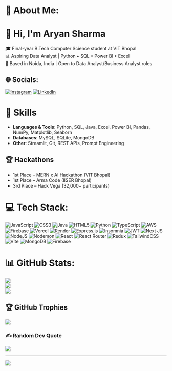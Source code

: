 # 💫 About Me:
# 👋 Hi, I'm Aryan Sharma

🎓 Final-year B.Tech Computer Science student at VIT Bhopal  
📊 Aspiring Data Analyst | Python • SQL • Power BI • Excel  
📍 Based in Noida, India | Open to Data Analyst/Business Analyst roles


## 🌐 Socials:
[![Instagram](https://img.shields.io/badge/Instagram-%23E4405F.svg?logo=Instagram&logoColor=white)](https://instagram.com/aryan.sharma2203) [![LinkedIn](https://img.shields.io/badge/LinkedIn-%230077B5.svg?logo=linkedin&logoColor=white)](https://linkedin.com/in/aryansharma2022) 

# 🚀 Skills
- **Languages & Tools**: Python, SQL, Java, Excel, Power BI, Pandas, NumPy, Matplotlib, Seaborn  
- **Databases**: MySQL, SQLite, MongoDB  
- **Other**: Streamlit, Git, REST APIs, Prompt Engineering

## 🏆 Hackathons
- 1st Place – MERN x AI Hackathon (VIT Bhopal)  
- 1st Place – Arma Code (IISER Bhopal)  
- 3rd Place – Hack Vega (32,000+ participants)

# 💻 Tech Stack:
![JavaScript](https://img.shields.io/badge/javascript-%23323330.svg?style=plastic&logo=javascript&logoColor=%23F7DF1E) ![CSS3](https://img.shields.io/badge/css3-%231572B6.svg?style=plastic&logo=css3&logoColor=white) ![Java](https://img.shields.io/badge/java-%23ED8B00.svg?style=plastic&logo=openjdk&logoColor=white) ![HTML5](https://img.shields.io/badge/html5-%23E34F26.svg?style=plastic&logo=html5&logoColor=white) ![Python](https://img.shields.io/badge/python-3670A0?style=plastic&logo=python&logoColor=ffdd54) ![TypeScript](https://img.shields.io/badge/typescript-%23007ACC.svg?style=plastic&logo=typescript&logoColor=white) ![AWS](https://img.shields.io/badge/AWS-%23FF9900.svg?style=plastic&logo=amazon-aws&logoColor=white) ![Firebase](https://img.shields.io/badge/firebase-%23039BE5.svg?style=plastic&logo=firebase) ![Vercel](https://img.shields.io/badge/vercel-%23000000.svg?style=plastic&logo=vercel&logoColor=white) ![Render](https://img.shields.io/badge/Render-%46E3B7.svg?style=plastic&logo=render&logoColor=white) ![Express.js](https://img.shields.io/badge/express.js-%23404d59.svg?style=plastic&logo=express&logoColor=%2361DAFB) ![Insomnia](https://img.shields.io/badge/Insomnia-black?style=plastic&logo=insomnia&logoColor=5849BE) ![JWT](https://img.shields.io/badge/JWT-black?style=plastic&logo=JSON%20web%20tokens) ![Next JS](https://img.shields.io/badge/Next-black?style=plastic&logo=next.js&logoColor=white) ![NodeJS](https://img.shields.io/badge/node.js-6DA55F?style=plastic&logo=node.js&logoColor=white) ![Nodemon](https://img.shields.io/badge/NODEMON-%23323330.svg?style=plastic&logo=nodemon&logoColor=%BBDEAD) ![React](https://img.shields.io/badge/react-%2320232a.svg?style=plastic&logo=react&logoColor=%2361DAFB) ![React Router](https://img.shields.io/badge/React_Router-CA4245?style=plastic&logo=react-router&logoColor=white) ![Redux](https://img.shields.io/badge/redux-%23593d88.svg?style=plastic&logo=redux&logoColor=white) ![TailwindCSS](https://img.shields.io/badge/tailwindcss-%2338B2AC.svg?style=plastic&logo=tailwind-css&logoColor=white) ![Vite](https://img.shields.io/badge/vite-%23646CFF.svg?style=plastic&logo=vite&logoColor=white) ![MongoDB](https://img.shields.io/badge/MongoDB-%234ea94b.svg?style=plastic&logo=mongodb&logoColor=white) ![Firebase](https://img.shields.io/badge/firebase-a08021?style=plastic&logo=firebase&logoColor=ffcd34)

# 📊 GitHub Stats:
![](https://github-readme-stats.vercel.app/api?username=aryansharma220&theme=radical&hide_border=false&include_all_commits=false&count_private=true)<br/>
![](https://github-readme-streak-stats.herokuapp.com/?user=aryansharma220&theme=radical&hide_border=false)<br/>
![](https://github-readme-stats.vercel.app/api/top-langs/?username=aryansharma220&theme=radical&hide_border=false&include_all_commits=false&count_private=true&layout=compact)

## 🏆 GitHub Trophies
![](https://github-profile-trophy.vercel.app/?username=aryansharma220&theme=cobalt&no-frame=false&no-bg=true&margin-w=4)

### ✍️ Random Dev Quote
![](https://quotes-github-readme.vercel.app/api?type=horizontal&theme=tokyonight)


---
[![](https://visitcount.itsvg.in/api?id=aryansharma220&label=Profile%20Views&color=11&icon=0&pretty=true)](https://visitcount.itsvg.in)


